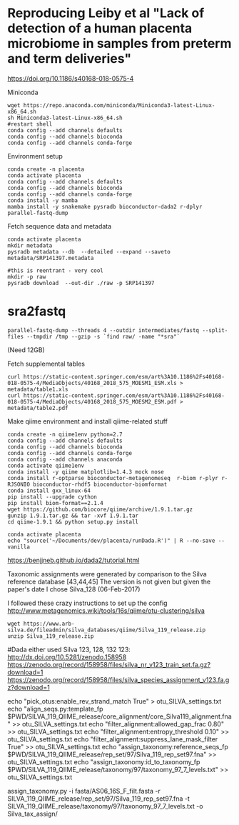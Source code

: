 # Reproducing Leiby et al "Lack of detection of a human placenta microbiome in samples from preterm and term deliveries"
https://doi.org/10.1186/s40168-018-0575-4

Miniconda
```
wget https://repo.anaconda.com/miniconda/Miniconda3-latest-Linux-x86_64.sh
sh Miniconda3-latest-Linux-x86_64.sh
#restart shell
conda config --add channels defaults
conda config --add channels bioconda
conda config --add channels conda-forge
```

Environment setup
```
conda create -n placenta
conda activate placenta
conda config --add channels defaults
conda config --add channels bioconda
conda config --add channels conda-forge
conda install -y mamba
mamba install -y snakemake pysradb bioconductor-dada2 r-dplyr parallel-fastq-dump
```

Fetch sequence data and metadata
```
conda activate placenta
mkdir metadata
pysradb metadata --db  --detailed --expand --saveto metadata/SRP141397.metadata

#this is reentrant - very cool
mkdir -p raw
pysradb download  --out-dir ./raw -p SRP141397
```

# sra2fastq
```
parallel-fastq-dump --threads 4 --outdir intermediates/fastq --split-files --tmpdir /tmp --gzip -s `find raw/ -name "*sra"`
```
(Need 12GB)

Fetch supplemental tables
```
curl https://static-content.springer.com/esm/art%3A10.1186%2Fs40168-018-0575-4/MediaObjects/40168_2018_575_MOESM1_ESM.xls > metadata/table1.xls
curl https://static-content.springer.com/esm/art%3A10.1186%2Fs40168-018-0575-4/MediaObjects/40168_2018_575_MOESM2_ESM.pdf > metadata/table2.pdf
```

Make qiime environment and install qiime-related stuff
```
conda create -n qiime1env python=2.7
conda config --add channels defaults
conda config --add channels bioconda
conda config --add channels conda-forge
conda config --add channels anaconda
conda activate qiime1env
conda install -y qiime matplotlib=1.4.3 mock nose
conda install r-optparse bioconductor-metagenomeseq  r-biom r-plyr r-RJSONIO bioconductor-rhdf5 bioconductor-biomformat
conda install gxx_linux-64
pip install --upgrade cython
pip install biom-format==2.1.4
wget https://github.com/biocore/qiime/archive/1.9.1.tar.gz
gunzip 1.9.1.tar.gz && tar -xvf 1.9.1.tar
cd qiime-1.9.1 && python setup.py install
```


```
conda activate placenta
echo "source('~/Documents/dev/placenta/runDada.R')" | R --no-save --vanilla
```

https://benjjneb.github.io/dada2/tutorial.html

Taxonomic assignments were generated by comparison to the Silva reference database [43,44,45]
The version is not given but given the paper's date I chose Silva_128 (06-Feb-2017)

I followed these crazy instructions to set up the config
http://www.metagenomics.wiki/tools/16s/qiime/otu-clustering/silva
```
wget https://www.arb-silva.de/fileadmin/silva_databases/qiime/Silva_119_release.zip
unzip Silva_119_release.zip
```

#Dada either used Silva 123, 128, 132
123: http://dx.doi.org/10.5281/zenodo.158958
     https://zenodo.org/record/158958/files/silva_nr_v123_train_set.fa.gz?download=1
     https://zenodo.org/record/158958/files/silva_species_assignment_v123.fa.gz?download=1

echo "pick_otus:enable_rev_strand_match True" > otu_SILVA_settings.txt
echo "align_seqs.py:template_fp $PWD/SILVA_119_QIIME_release/core_alignment/core_Silva119_alignment.fna" >> otu_SILVA_settings.txt
echo "filter_alignment:allowed_gap_frac 0.80" >> otu_SILVA_settings.txt
echo "filter_alignment:entropy_threshold 0.10" >> otu_SILVA_settings.txt
echo "filter_alignment:suppress_lane_mask_filter True" >> otu_SILVA_settings.txt
echo "assign_taxonomy:reference_seqs_fp $PWD/SILVA_119_QIIME_release/rep_set/97/Silva_119_rep_set97.fna" >> otu_SILVA_settings.txt
echo "assign_taxonomy:id_to_taxonomy_fp $PWD/SILVA_119_QIIME_release/taxonomy/97/taxonomy_97_7_levels.txt" >> otu_SILVA_settings.txt

assign_taxonomy.py -i fasta/AS06_16S_F_filt.fasta -r SILVA_119_QIIME_release/rep_set/97/Silva_119_rep_set97.fna -t SILVA_119_QIIME_release/taxonomy/97/taxonomy_97_7_levels.txt -o Silva_tax_assign/
